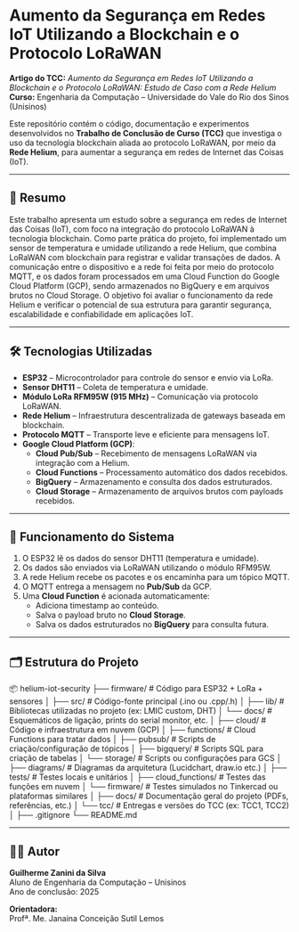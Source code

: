 # Aumento da Segurança em Redes IoT Utilizando a Blockchain e o Protocolo LoRaWAN

**Artigo do TCC:** *Aumento da Segurança em Redes IoT Utilizando a Blockchain e o Protocolo LoRaWAN: Estudo de Caso com a Rede Helium*  
**Curso:** Engenharia da Computação – Universidade do Vale do Rio dos Sinos (Unisinos)

Este repositório contém o código, documentação e experimentos desenvolvidos no **Trabalho de Conclusão de Curso (TCC)** que investiga o uso da tecnologia blockchain aliada ao protocolo LoRaWAN, por meio da **Rede Helium**, para aumentar a segurança em redes de Internet das Coisas (IoT).

---

## 🧠 Resumo

Este trabalho apresenta um estudo sobre a segurança em redes de Internet das Coisas (IoT), com foco na integração do protocolo LoRaWAN à tecnologia blockchain. Como parte prática do projeto, foi implementado um sensor de temperatura e umidade utilizando a rede Helium, que combina LoRaWAN com blockchain para registrar e validar transações de dados. A comunicação entre o dispositivo e a rede foi feita por meio do protocolo MQTT, e os dados foram processados em uma Cloud Function do Google Cloud Platform (GCP), sendo armazenados no BigQuery e em arquivos brutos no Cloud Storage. O objetivo foi avaliar o funcionamento da rede Helium e verificar o potencial de sua estrutura para garantir segurança, escalabilidade e confiabilidade em aplicações IoT.

---

## 🛠 Tecnologias Utilizadas

- **ESP32** – Microcontrolador para controle do sensor e envio via LoRa.
- **Sensor DHT11** – Coleta de temperatura e umidade.
- **Módulo LoRa RFM95W (915 MHz)** – Comunicação via protocolo LoRaWAN.
- **Rede Helium** – Infraestrutura descentralizada de gateways baseada em blockchain.
- **Protocolo MQTT** – Transporte leve e eficiente para mensagens IoT.
- **Google Cloud Platform (GCP)**:
  - **Cloud Pub/Sub** – Recebimento de mensagens LoRaWAN via integração com a Helium.
  - **Cloud Functions** – Processamento automático dos dados recebidos.
  - **BigQuery** – Armazenamento e consulta dos dados estruturados.
  - **Cloud Storage** – Armazenamento de arquivos brutos com payloads recebidos.

---

## 📡 Funcionamento do Sistema

1. O ESP32 lê os dados do sensor DHT11 (temperatura e umidade).
2. Os dados são enviados via LoRaWAN utilizando o módulo RFM95W.
3. A rede Helium recebe os pacotes e os encaminha para um tópico MQTT.
4. O MQTT entrega a mensagem no **Pub/Sub** da GCP.
5. Uma **Cloud Function** é acionada automaticamente:
   - Adiciona timestamp ao conteúdo.
   - Salva o payload bruto no **Cloud Storage**.
   - Salva os dados estruturados no **BigQuery** para consulta futura.

---

## 🗂 Estrutura do Projeto
📦 helium-iot-security
├── firmware/                  # Código para ESP32 + LoRa + sensores
│   ├── src/                   # Código-fonte principal (.ino ou .cpp/.h)
│   ├── lib/                   # Bibliotecas utilizadas no projeto (ex: LMIC custom, DHT)
│   └── docs/                  # Esquemáticos de ligação, prints do serial monitor, etc.
│
├── cloud/                     # Código e infraestrutura em nuvem (GCP)
│   ├── functions/             # Cloud Functions para tratar dados
│   ├── pubsub/                # Scripts de criação/configuração de tópicos
│   ├── bigquery/              # Scripts SQL para criação de tabelas
│   └── storage/               # Scripts ou configurações para GCS
│
├── diagrams/                  # Diagramas da arquitetura (Lucidchart, draw.io etc.)
│
├── tests/                     # Testes locais e unitários
│   ├── cloud_functions/       # Testes das funções em nuvem
│   └── firmware/              # Testes simulados no Tinkercad ou plataformas similares
│
├── docs/                      # Documentação geral do projeto (PDFs, referências, etc.)
│   └── tcc/                   # Entregas e versões do TCC (ex: TCC1, TCC2)
│
├── .gitignore
└── README.md


---

## 👨‍💻 Autor

**Guilherme Zanini da Silva**  
Aluno de Engenharia da Computação – Unisinos  
Ano de conclusão: 2025

**Orientadora:**  
Profª. Me. Janaina Conceição Sutil Lemos


